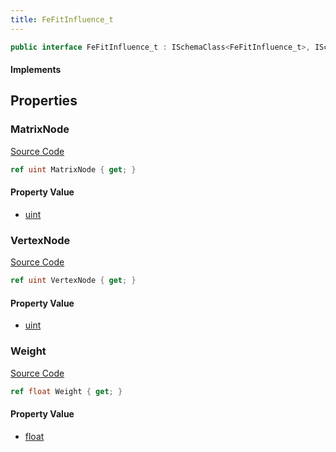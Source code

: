 ```yaml
---
title: FeFitInfluence_t
---
```


```csharp
public interface FeFitInfluence_t : ISchemaClass<FeFitInfluence_t>, ISchemaField, ISchemaClass, INativeHandle
```

#### Implements

## Properties

### MatrixNode

[Source Code](https://github.com/swiftly-solution/swiftlys2/blob/beta/managed/src/SwiftlyS2.Generated/Schemas/Interfaces/FeFitInfluence_t.cs#L20)

```csharp
ref uint MatrixNode { get; }
```

#### Property Value

- [uint](https://learn.microsoft.com/dotnet/api/system.uint32)

### VertexNode

[Source Code](https://github.com/swiftly-solution/swiftlys2/blob/beta/managed/src/SwiftlyS2.Generated/Schemas/Interfaces/FeFitInfluence_t.cs#L16)

```csharp
ref uint VertexNode { get; }
```

#### Property Value

- [uint](https://learn.microsoft.com/dotnet/api/system.uint32)

### Weight

[Source Code](https://github.com/swiftly-solution/swiftlys2/blob/beta/managed/src/SwiftlyS2.Generated/Schemas/Interfaces/FeFitInfluence_t.cs#L18)

```csharp
ref float Weight { get; }
```

#### Property Value

- [float](https://learn.microsoft.com/dotnet/api/system.single)


